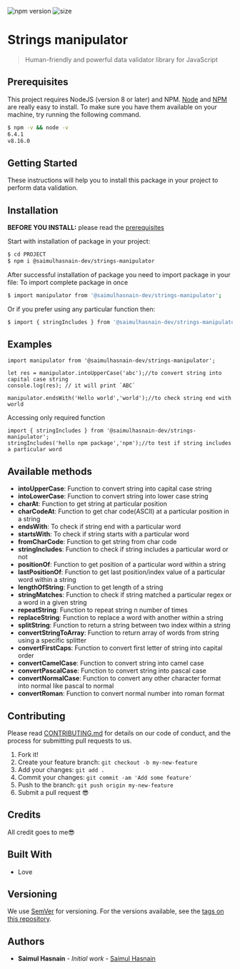 ![npm version](https://img.shields.io/npm/v/strings-manipulator?color=green&label=npm&style=flat-square)
![size](https://img.shields.io/bundlephobia/min/@saimulhasnain-dev/strings-manipulator)
# Strings manipulator

> Human-friendly and powerful data validator library for JavaScript

## Prerequisites

This project requires NodeJS (version 8 or later) and NPM.
[Node](http://nodejs.org/) and [NPM](https://npmjs.org/) are really easy to install.
To make sure you have them available on your machine,
try running the following command.

```sh
$ npm -v && node -v
6.4.1
v8.16.0
```

## Getting Started

These instructions will help you to install this package in your project to perform data validation.

## Installation

**BEFORE YOU INSTALL:** please read the [prerequisites](#prerequisites)

Start with installation of package in your project:

```sh
$ cd PROJECT
$ npm i @saimulhasnain-dev/strings-manipulator
```

After successful installation of package you need to import package in your file:
To import complete package in once

```sh
$ import manipulator from '@saimulhasnain-dev/strings-manipulator';
```

Or if you prefer using any particular function then:

```sh
$ import { stringIncludes } from '@saimulhasnain-dev/strings-manipulator';
```

## Examples

```tsx
import manipulator from '@saimulhasnain-dev/strings-manipulator';

let res = manipulator.intoUpperCase('abc');//to convert string into capital case string
console.log(res); // it will print `ABC` 

manipulator.endsWith('Hello world','world');//to check string end with world

```
Accessing only required function

```tsx
import { stringIncludes } from '@saimulhasnain-dev/strings-manipulator';
stringIncludes('hello npm package','npm');//to test if string includes a particular word

```

## Available methods
- **intoUpperCase**: Function to convert string into capital case string
- **intoLowerCase**: Function to convert string into lower case string
- **charAt**: Function to get string at particular position
- **charCodeAt**: Function to get char code(ASCII) at a particular position in a string
- **endsWith**: To check if string end with a particular word
- **startsWith**: To check if string starts with a particular word
- **fromCharCode**: Function to get string from char code
- **stringIncludes**: Function to check if string includes a particular word or not
- **positionOf**:  Function to get position of a particular word within a string
- **lastPositionOf**: Function to get last position/index value of a particular word within a string
- **lengthOfString**: Function to get length of a string
- **stringMatches**:  Function to check if string matched a particular regex or a word in a given string
- **repeatString**: Function to repeat string n number of times 
- **replaceString**: Function to replace a word with another within a string
- **splitString**: Function to return a string between two index within a string
- **convertStringToArray**: Function to return array of words from string using a specific splitter
- **convertFirstCaps**: Function to convert first letter of string into capital order
- **convertCamelCase**: Function to convert string into camel case
- **convertPascalCase**: Function to convert string into pascal case
- **convertNormalCase**: Function to convert any other character format into normal like pascal to normal
- **convertRoman**: Function to convert normal number into roman format

## Contributing

Please read [CONTRIBUTING.md](CONTRIBUTING.md) for details on our code of conduct, and the process for submitting pull requests to us.

1.  Fork it!
2.  Create your feature branch: `git checkout -b my-new-feature`
3.  Add your changes: `git add .`
4.  Commit your changes: `git commit -am 'Add some feature'`
5.  Push to the branch: `git push origin my-new-feature`
6.  Submit a pull request :sunglasses:

## Credits
All credit goes to me:sunglasses: 

## Built With

* Love

## Versioning

We use [SemVer](http://semver.org/) for versioning. For the versions available, see the [tags on this repository](https://github.com/your/project/tags).

## Authors

* **Saimul Hasnain** - *Initial work* - [Saimul Hasnain](https://github.com/saimulhasnain-dev)

